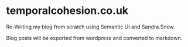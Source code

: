 temporalcohesion.co.uk
======================

Re-Writing my blog from scratch using Semantic UI and Sandra.Snow.

Blog posts will be exported from wordpress and converted to markdown.
